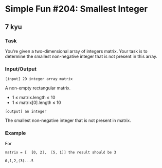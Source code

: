 # Simple Fun #204: Smallest Integer
## 7 kyu

### Task

You're given a two-dimensional array of integers matrix. Your task is to determine the smallest non-negative integer that is not present in this array.

### Input/Output
```
[input] 2D integer array matrix
```

A non-empty rectangular matrix.
- 1 ≤ matrix.length ≤ 10
- 1 ≤ matrix[0].length ≤ 10

```
[output] an integer
```

The smallest non-negative integer that is not present in matrix.

### Example

For

```
matrix = [  [0, 2],  [5, 1]] the result should be 3

0,1,2,(3)...5
```

